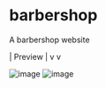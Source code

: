 # barbershop
 A barbershop website

| Preview |
v         v

![image](https://user-images.githubusercontent.com/77470204/146085915-519a6d70-09c2-4cd6-bf72-287cf42fd81a.png)
![image](https://user-images.githubusercontent.com/77470204/146086194-b5274858-56a3-4e03-a6cb-592727798e47.png)
